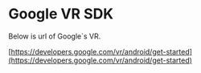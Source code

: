 Google VR SDK
=====================
Below is url of Google`s VR.

[https://developers.google.com/vr/android/get-started](https://developers.google.com/vr/android/get-started)
